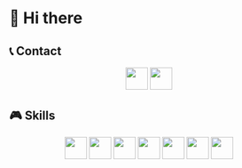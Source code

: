 # 👋 Hi there

## 📞 Contact

<p align="center">
  <a href="mailto:jeongminchan12345@gmail.com"><img height="40em" src="https://upload.wikimedia.org/wikipedia/commons/thumb/7/7e/Gmail_icon_%282020%29.svg/1280px-Gmail_icon_%282020%29.svg.png"/></a>
  <a href="https://www.instagram.com/jeongminchan50?igsh=MTQxYmg0eDdtdmd3Mg=="><img height="40em" src="https://upload.wikimedia.org/wikipedia/commons/thumb/a/a5/Instagram_icon.png/768px-Instagram_icon.png"/></a>
</p>

## 🎮 Skills

<p align="center">
  <img height="40em" src="https://upload.wikimedia.org/wikipedia/commons/thumb/6/61/HTML5_logo_and_wordmark.svg/2048px-HTML5_logo_and_wordmark.svg.png"/>
  <img height="40em" src="https://upload.wikimedia.org/wikipedia/commons/thumb/d/d5/CSS3_logo_and_wordmark.svg/800px-CSS3_logo_and_wordmark.svg.png"/>
  <img height="40em" src="https://upload.wikimedia.org/wikipedia/commons/thumb/6/6a/JavaScript-logo.png/640px-JavaScript-logo.png"/>
  <img height="40em" src="https://upload.wikimedia.org/wikipedia/commons/4/4c/Typescript_logo_2020.svg"/>
  <img height="40em" src="https://upload.wikimedia.org/wikipedia/commons/thumb/1/1b/Svelte_Logo.svg/1702px-Svelte_Logo.svg.png"/>
  <img height="40em" src="https://upload.wikimedia.org/wikipedia/commons/a/a8/NestJS.svg"/>
  <img height="40em" src="https://upload.wikimedia.org/wikipedia/commons/thumb/c/c3/Python-logo-notext.svg/1200px-Python-logo-notext.svg.png"/>
</p>
